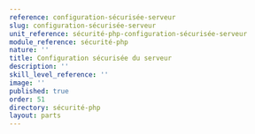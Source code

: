 ```yaml
---
reference: configuration-sécurisée-serveur
slug: configuration-sécurisée-serveur
unit_reference: sécurité-php-configuration-sécurisée-serveur
module_reference: sécurité-php
nature: ''
title: Configuration sécurisée du serveur
description: ''
skill_level_reference: ''
image: ''
published: true
order: 51
directory: sécurité-php
layout: parts
---
```

